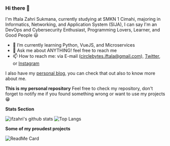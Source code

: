 ### Hi there 👋

<!--
**ifzahri/ifzahri** is a ✨ _special_ ✨ repository because its `README.md` (this file) appears on your GitHub profile. 
-->

I'm Iftala Zahri Sukmana, currently studying at SMKN 1 Cimahi, majoring in Informatics, Networking, and Application System (SIJA), I can say I'm an DevOps and Cybersecurity Enthusiast, Programming Lovers, Learner, and Good People :smiley:

- 🌱 I’m currently learning Python, VueJS, and Microservices
- 💬 Ask me about ANYTHING! feel free to reach me
- 📫 How to reach me: via E-mail (circlebytes.iftala@gmail.com), [Twitter](https://twitter.com/circlebytes), or [Instagram](https://www.instagram.com/rhodefrost/) 

I also have my [personal blog](http://circlebytes.me/), you can check that out also to know more about me.

**This is my personal repository**
Feel free to check my repository, don't forget to notify me if you found something wrong or want to use my projects :grin:

**Stats Section**

![ifzahri's github stats](https://github-readme-stats.vercel.app/api?username=ifzahri&show_icons=true&theme=algolia&hide=contribs,prs)
![Top Langs](https://github-readme-stats.vercel.app/api/top-langs/?username=ifzahri&layout=compact&show_icons=true&theme=algolia)

**Some of my proudest projects**

![ReadMe Card](https://github-readme-stats.vercel.app/api/pin/?username=ifzahri&repo=Codeigniter-SITANGKAS&show_icons=true&theme=algolia)

